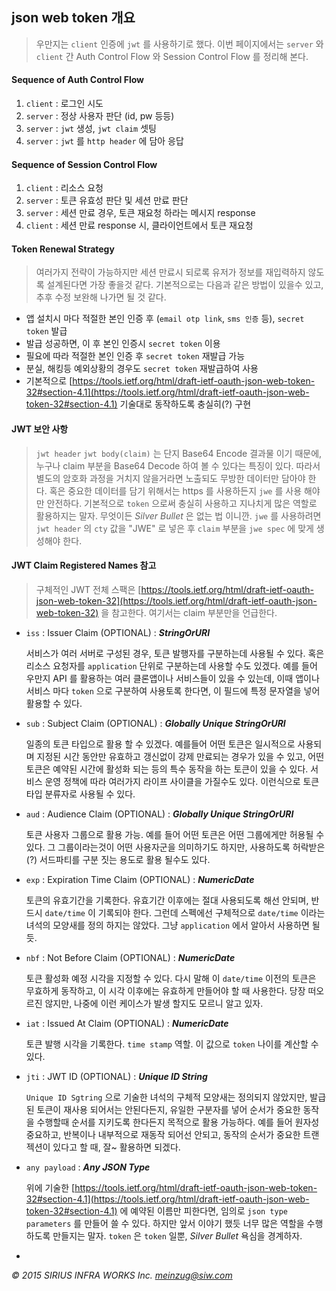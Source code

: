 ## json web token 개요

> 우만지는 `client` 인증에 `jwt` 를 사용하기로 했다. 이번 페이지에서는 `server` 와 `client` 간 Auth Control Flow 와 Session Control Flow 를 정리해 본다.

#### Sequence of Auth Control Flow

1. `client` : 로그인 시도
2. `server` : 정상 사용자 판단 (id, pw 등등)
3. `server` : `jwt` 생성, `jwt claim` 셋팅
4. `server` : `jwt` 를 `http header` 에 담아 응답

#### Sequence of Session Control Flow

1. `client` : 리소스 요청
2. `server` : 토큰 유효성 판단 및 세션 만료 판단
2. `server` : 세션 만료 경우, 토큰 재요청 하라는 메시지 response
3. `client` : 세션 만료 response 시, 클라이언트에서 토큰 재요청

#### Token Renewal Strategy

> 여러가지 전략이 가능하지만 세션 만료시 되로록 유저가 정보를 재입력하지 않도록 설계된다면 가장 좋을것 같다. 기본적으로는 다음과 같은 방법이 있을수 있고, 추후 수정 보완해 나가면 될 것 같다.

- 앱 설치시 마다 적절한 본인 인증 후 (`email otp link`, `sms 인증` 등), `secret token` 발급
- 발급 성공하면, 이 후 본인 인증시 `secret token` 이용
- 필요에 따라 적절한 본인 인증 후 `secret token` 재발급 가능
- 분실, 해킹등 예외상황의 경우도 `secret token` 재발급하여 사용
- 기본적으로 [https://tools.ietf.org/html/draft-ietf-oauth-json-web-token-32#section-4.1](https://tools.ietf.org/html/draft-ietf-oauth-json-web-token-32#section-4.1) 기술대로 동작하도록 충실히(?) 구현

#### JWT 보안 사항

> `jwt header` `jwt body(claim)` 는 단지 Base64 Encode 결과물 이기 때문에, 누구나 claim 부분을 Base64 Decode 하여 볼 수 있다는 특징이 있다. 따라서 별도의 암호화 과정을 거치지 않을거라면 노출되도 무방한 데이터만 담아야 한다. 혹은 중요한 데이터를 담기 위해서는 https 를 사용하든지 `jwe` 를 사용 해야만 안전하다. 기본적으로 `token` 으로써 충실히 사용하고 지나치게 많은 역할로 활용하지는 말자. 무엇이든 *Silver Bullet* 은 없는 법 이니깐. 
`jwe` 를 사용하려면 `jwt header` 의 `cty` 값을 "JWE" 로 넣은 후 `claim` 부분을 `jwe spec` 에 맞게 생성해야 한다.

#### JWT Claim Registered Names 참고

> 구체적인 JWT 전체 스팩은 [https://tools.ietf.org/html/draft-ietf-oauth-json-web-token-32](https://tools.ietf.org/html/draft-ietf-oauth-json-web-token-32) 을 참고한다. 여기서는 claim 부분만을 언급한다.

* `iss` : Issuer Claim (OPTIONAL) : ***StringOrURI*** <p>
서비스가 여러 서버로 구성된 경우, 토큰 발행자를 구분하는데 사용될 수 있다. 혹은 리소스 요청자를 `application` 단위로 구분하는데 사용할 수도 있겠다. 예를 들어 우만지 API 를 활용하는 여러 클론앱이나 서비스들이 있을 수 있는데, 이때 앱이나 서비스 마다 `token` 으로 구분하여 사용토록 한다면, 이 필드에 특정 문자열을 넣어 활용할 수 있다.

* `sub` : Subject Claim (OPTIONAL) : ***Globally Unique StringOrURI*** <p>
일종의 토큰 타입으로 활용 할 수 있겠다. 예를들어 어떤 토큰은 일시적으로 사용되며 지정된 시간 동안만 유효하고 갱신없이 강제 만료되는 경우가 있을 수 있고, 어떤 토큰은 예약된 시간에 활성화 되는 등의 특수 동작을 하는 토큰이 있을 수 있다. 서비스 운영 정책에 따라 여러가지 라이프 사이클을 가질수도 있다. 이런식으로 토큰 타입 분류자로 사용될 수 있다.

* `aud` : Audience Claim (OPTIONAL) : ***Globally Unique StringOrURI*** <p>
토큰 사용자 그룹으로 활용 가능. 예를 들어 어떤 토큰은 어떤 그룹에게만 허용될 수 있다. 그 그룹이라는것이 어떤 사용자군을 의미하기도 하지만, 사용하도록 허락받은(?) 서드파티를 구분 짓는 용도로 활용 될수도 있다.

* `exp` : Expiration Time  Claim (OPTIONAL) : ***NumericDate*** <p>
토큰의 유효기간을 기록한다. 유효기간 이후에는 절대 사용되도록 해선 안되며, 반드시 `date/time` 이 기록되야 한다. 그런데 스펙에선 구체적으로 `date/time` 이라는 녀석의 모양새를 정의 하지는 않았다. 그냥 `application` 에서 알아서 사용하면 될 듯.

* `nbf` : Not Before  Claim (OPTIONAL) : ***NumericDate*** <p>
토큰 활성화 예정 시각을 지정할 수 있다. 다시 말해 이 `date/time` 이전의 토큰은 무효하게 동작하고, 이 시각 이후에는 유효하게 만들어야 할 때 사용한다. 당장 떠오르진 않지만, 나중에 이런 케이스가 발생 할지도 모르니 알고 있자.

* `iat` : Issued At Claim (OPTIONAL) : ***NumericDate*** <p>
토큰 발행 시각을 기록한다. `time stamp` 역할. 이 값으로 `token` 나이를 계산할 수 있다.

- `jti` : JWT ID (OPTIONAL) : ***Unique ID String*** <p>
`Unique ID Sgtring` 으로 기술한 녀석의 구체적 모양새는 정의되지 않았지만, 발급된 토큰이 재사용 되어서는 안된다든지, 유일한 구분자를 넣어 순서가 중요한 동작을 수행할때 순서를 지키도록 한다든지 목적으로 활용 가능하다. 예를 들어 원자성 중요하고, 반복이나 내부적으로 재동작 되어선 안되고, 동작의 순서가 중요한 트랜젝션이 있다고 할 때, 잘~ 활용하면 되겠다.

- `any payload` : ***Any JSON Type***<p>
위에 기술한 [https://tools.ietf.org/html/draft-ietf-oauth-json-web-token-32#section-4.1](https://tools.ietf.org/html/draft-ietf-oauth-json-web-token-32#section-4.1) 에 예약된 이름만 피한다면, 임의로 `json type parameters` 를 만들어 쓸 수 있다. 하지만 앞서 이야기 했듯 너무 많은 역할을 수행하도록 만들지는 말자. `token` 은 `token` 일뿐, *Silver Bullet* 욕심을 경계하자.


-
*&copy; 2015 SIRIUS INFRA WORKS Inc. [meinzug@siw.com](mailto:meinzug@siw.com)*